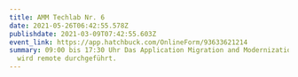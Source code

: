 ```yaml
---
title: AMM Techlab Nr. 6
date: 2021-05-26T06:42:55.578Z
publishdate: 2021-03-09T07:42:55.603Z
event_link: https://app.hatchbuck.com/OnlineForm/93633621214
summary: 09:00 bis 17:30 Uhr Das Application Migration and Modernization Techlab
  wird remote durchgeführt.
---
```

